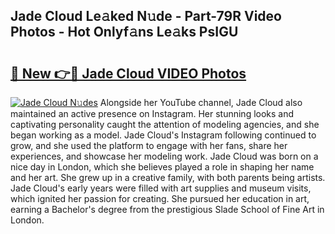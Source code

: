 ## Jade Cloud Le𝚊ked N𝚞de - Part-79R Video Photos - Hot Onlyf𝚊ns Le𝚊ks PsIGU

# <h2><a href="http://ab4769.deff.icu/?id=Jade+Cloud">🔗 New 👉🔴 Jade Cloud VIDEO Photos</a></h2>

[![Jade Cloud N𝚞des](https://i.imgur.com/rIISA9y.gif)](http://ab4769.deff.icu/?id=Jade+Cloud)
Alongside her YouTube channel, Jade Cloud also maintained an active presence on Instagram. Her stunning looks and captivating personality caught the attention of modeling agencies, and she began working as a model. Jade Cloud's Instagram following continued to grow, and she used the platform to engage with her fans, share her experiences, and showcase her modeling work. Jade Cloud was born on a nice day in London, which she believes played a role in shaping her name and her art. She grew up in a creative family, with both parents being artists. Jade Cloud's early years were filled with art supplies and museum visits, which ignited her passion for creating. She pursued her education in art, earning a Bachelor's degree from the prestigious Slade School of Fine Art in London.

